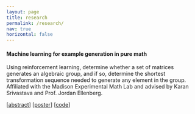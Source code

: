```yaml
---
layout: page
title: research
permalink: /research/
nav: true
horizontal: false
---
```


#### Machine learning for example generation in pure math
Using reinforcement learning, determine whether a set of matrices generates an algebraic group, and if so, determine the shortest transformation sequence needed to generate any element in the group. Affiliated with the Madison Experimental Math Lab and advised by Karan Srivastava and Prof. Jordan Ellenberg.

\[[abstract](/assets/pdf/mxm_ai_fa23_abstract)\] \[[poster](/assets/pdf/mxm_ai_fa23_poster.pdf)\] \[[code](https://github.com/dgconway/MXM-AI-Fall-2023)\]